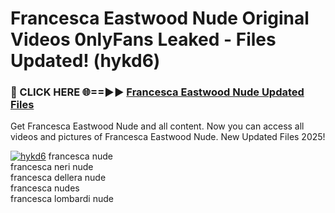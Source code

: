 # Francesca Eastwood Nude Original Videos 0nlyFans Leaked - Files Updated! (hykd6)

<h3>🔴 CLICK HERE 🌐==►► <a href="https://tinyurl.com/4mcuefdz" rel="nofollow">Francesca Eastwood Nude Updated Files</a></h3>

Get Francesca Eastwood Nude and all content. Now you can access all videos and pictures of Francesca Eastwood Nude. New Updated Files 2025!

[![hykd6](https://i.imgur.com/StAQSOY.gif)](https://tinyurl.com/4mcuefdz)
francesca nude<br>
francesca neri nude<br>
francesca dellera nude<br>
francesca nudes<br>
francesca lombardi nude
